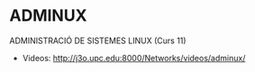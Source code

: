 # ADMINUX
ADMINISTRACIÓ DE SISTEMES LINUX (Curs 11)
- Videos: http://j3o.upc.edu:8000/Networks/videos/adminux/
